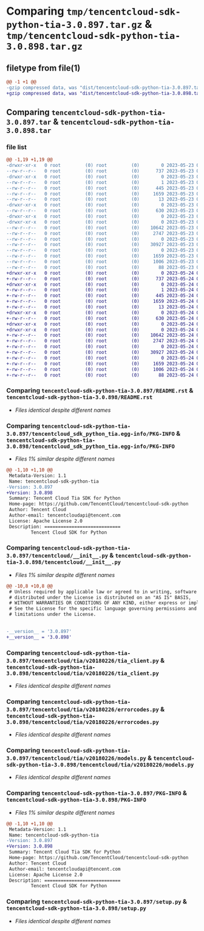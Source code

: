 # Comparing `tmp/tencentcloud-sdk-python-tia-3.0.897.tar.gz` & `tmp/tencentcloud-sdk-python-tia-3.0.898.tar.gz`

## filetype from file(1)

```diff
@@ -1 +1 @@
-gzip compressed data, was "dist/tencentcloud-sdk-python-tia-3.0.897.tar", last modified: Tue May 23 02:33:27 2023, max compression
+gzip compressed data, was "dist/tencentcloud-sdk-python-tia-3.0.898.tar", last modified: Wed May 24 02:08:43 2023, max compression
```

## Comparing `tencentcloud-sdk-python-tia-3.0.897.tar` & `tencentcloud-sdk-python-tia-3.0.898.tar`

### file list

```diff
@@ -1,19 +1,19 @@
-drwxr-xr-x   0 root         (0) root         (0)        0 2023-05-23 02:33:27.000000 tencentcloud-sdk-python-tia-3.0.897/
--rw-r--r--   0 root         (0) root         (0)      737 2023-05-23 02:33:27.000000 tencentcloud-sdk-python-tia-3.0.897/README.rst
-drwxr-xr-x   0 root         (0) root         (0)        0 2023-05-23 02:33:27.000000 tencentcloud-sdk-python-tia-3.0.897/tencentcloud_sdk_python_tia.egg-info/
--rw-r--r--   0 root         (0) root         (0)        1 2023-05-23 02:33:27.000000 tencentcloud-sdk-python-tia-3.0.897/tencentcloud_sdk_python_tia.egg-info/dependency_links.txt
--rw-r--r--   0 root         (0) root         (0)      445 2023-05-23 02:33:27.000000 tencentcloud-sdk-python-tia-3.0.897/tencentcloud_sdk_python_tia.egg-info/SOURCES.txt
--rw-r--r--   0 root         (0) root         (0)     1659 2023-05-23 02:33:27.000000 tencentcloud-sdk-python-tia-3.0.897/tencentcloud_sdk_python_tia.egg-info/PKG-INFO
--rw-r--r--   0 root         (0) root         (0)       13 2023-05-23 02:33:27.000000 tencentcloud-sdk-python-tia-3.0.897/tencentcloud_sdk_python_tia.egg-info/top_level.txt
-drwxr-xr-x   0 root         (0) root         (0)        0 2023-05-23 02:33:27.000000 tencentcloud-sdk-python-tia-3.0.897/tencentcloud/
--rw-r--r--   0 root         (0) root         (0)      630 2023-05-23 02:33:27.000000 tencentcloud-sdk-python-tia-3.0.897/tencentcloud/__init__.py
-drwxr-xr-x   0 root         (0) root         (0)        0 2023-05-23 02:33:27.000000 tencentcloud-sdk-python-tia-3.0.897/tencentcloud/tia/
-drwxr-xr-x   0 root         (0) root         (0)        0 2023-05-23 02:33:27.000000 tencentcloud-sdk-python-tia-3.0.897/tencentcloud/tia/v20180226/
--rw-r--r--   0 root         (0) root         (0)    10642 2023-05-23 02:33:27.000000 tencentcloud-sdk-python-tia-3.0.897/tencentcloud/tia/v20180226/tia_client.py
--rw-r--r--   0 root         (0) root         (0)     2747 2023-05-23 02:33:27.000000 tencentcloud-sdk-python-tia-3.0.897/tencentcloud/tia/v20180226/errorcodes.py
--rw-r--r--   0 root         (0) root         (0)        0 2023-05-23 02:33:27.000000 tencentcloud-sdk-python-tia-3.0.897/tencentcloud/tia/v20180226/__init__.py
--rw-r--r--   0 root         (0) root         (0)    30927 2023-05-23 02:33:27.000000 tencentcloud-sdk-python-tia-3.0.897/tencentcloud/tia/v20180226/models.py
--rw-r--r--   0 root         (0) root         (0)        0 2023-05-23 02:33:27.000000 tencentcloud-sdk-python-tia-3.0.897/tencentcloud/tia/__init__.py
--rw-r--r--   0 root         (0) root         (0)     1659 2023-05-23 02:33:27.000000 tencentcloud-sdk-python-tia-3.0.897/PKG-INFO
--rw-r--r--   0 root         (0) root         (0)     1006 2023-05-23 02:33:27.000000 tencentcloud-sdk-python-tia-3.0.897/setup.py
--rw-r--r--   0 root         (0) root         (0)       88 2023-05-23 02:33:27.000000 tencentcloud-sdk-python-tia-3.0.897/setup.cfg
+drwxr-xr-x   0 root         (0) root         (0)        0 2023-05-24 02:08:43.000000 tencentcloud-sdk-python-tia-3.0.898/
+-rw-r--r--   0 root         (0) root         (0)      737 2023-05-24 02:08:43.000000 tencentcloud-sdk-python-tia-3.0.898/README.rst
+drwxr-xr-x   0 root         (0) root         (0)        0 2023-05-24 02:08:43.000000 tencentcloud-sdk-python-tia-3.0.898/tencentcloud_sdk_python_tia.egg-info/
+-rw-r--r--   0 root         (0) root         (0)        1 2023-05-24 02:08:43.000000 tencentcloud-sdk-python-tia-3.0.898/tencentcloud_sdk_python_tia.egg-info/dependency_links.txt
+-rw-r--r--   0 root         (0) root         (0)      445 2023-05-24 02:08:43.000000 tencentcloud-sdk-python-tia-3.0.898/tencentcloud_sdk_python_tia.egg-info/SOURCES.txt
+-rw-r--r--   0 root         (0) root         (0)     1659 2023-05-24 02:08:43.000000 tencentcloud-sdk-python-tia-3.0.898/tencentcloud_sdk_python_tia.egg-info/PKG-INFO
+-rw-r--r--   0 root         (0) root         (0)       13 2023-05-24 02:08:43.000000 tencentcloud-sdk-python-tia-3.0.898/tencentcloud_sdk_python_tia.egg-info/top_level.txt
+drwxr-xr-x   0 root         (0) root         (0)        0 2023-05-24 02:08:43.000000 tencentcloud-sdk-python-tia-3.0.898/tencentcloud/
+-rw-r--r--   0 root         (0) root         (0)      630 2023-05-24 02:08:43.000000 tencentcloud-sdk-python-tia-3.0.898/tencentcloud/__init__.py
+drwxr-xr-x   0 root         (0) root         (0)        0 2023-05-24 02:08:43.000000 tencentcloud-sdk-python-tia-3.0.898/tencentcloud/tia/
+drwxr-xr-x   0 root         (0) root         (0)        0 2023-05-24 02:08:43.000000 tencentcloud-sdk-python-tia-3.0.898/tencentcloud/tia/v20180226/
+-rw-r--r--   0 root         (0) root         (0)    10642 2023-05-24 02:08:43.000000 tencentcloud-sdk-python-tia-3.0.898/tencentcloud/tia/v20180226/tia_client.py
+-rw-r--r--   0 root         (0) root         (0)     2747 2023-05-24 02:08:43.000000 tencentcloud-sdk-python-tia-3.0.898/tencentcloud/tia/v20180226/errorcodes.py
+-rw-r--r--   0 root         (0) root         (0)        0 2023-05-24 02:08:43.000000 tencentcloud-sdk-python-tia-3.0.898/tencentcloud/tia/v20180226/__init__.py
+-rw-r--r--   0 root         (0) root         (0)    30927 2023-05-24 02:08:43.000000 tencentcloud-sdk-python-tia-3.0.898/tencentcloud/tia/v20180226/models.py
+-rw-r--r--   0 root         (0) root         (0)        0 2023-05-24 02:08:43.000000 tencentcloud-sdk-python-tia-3.0.898/tencentcloud/tia/__init__.py
+-rw-r--r--   0 root         (0) root         (0)     1659 2023-05-24 02:08:43.000000 tencentcloud-sdk-python-tia-3.0.898/PKG-INFO
+-rw-r--r--   0 root         (0) root         (0)     1006 2023-05-24 02:08:43.000000 tencentcloud-sdk-python-tia-3.0.898/setup.py
+-rw-r--r--   0 root         (0) root         (0)       88 2023-05-24 02:08:43.000000 tencentcloud-sdk-python-tia-3.0.898/setup.cfg
```

### Comparing `tencentcloud-sdk-python-tia-3.0.897/README.rst` & `tencentcloud-sdk-python-tia-3.0.898/README.rst`

 * *Files identical despite different names*

### Comparing `tencentcloud-sdk-python-tia-3.0.897/tencentcloud_sdk_python_tia.egg-info/PKG-INFO` & `tencentcloud-sdk-python-tia-3.0.898/tencentcloud_sdk_python_tia.egg-info/PKG-INFO`

 * *Files 1% similar despite different names*

```diff
@@ -1,10 +1,10 @@
 Metadata-Version: 1.1
 Name: tencentcloud-sdk-python-tia
-Version: 3.0.897
+Version: 3.0.898
 Summary: Tencent Cloud Tia SDK for Python
 Home-page: https://github.com/TencentCloud/tencentcloud-sdk-python
 Author: Tencent Cloud
 Author-email: tencentcloudapi@tencent.com
 License: Apache License 2.0
 Description: ============================
         Tencent Cloud SDK for Python
```

### Comparing `tencentcloud-sdk-python-tia-3.0.897/tencentcloud/__init__.py` & `tencentcloud-sdk-python-tia-3.0.898/tencentcloud/__init__.py`

 * *Files 1% similar despite different names*

```diff
@@ -10,8 +10,8 @@
 # Unless required by applicable law or agreed to in writing, software
 # distributed under the License is distributed on an "AS IS" BASIS,
 # WITHOUT WARRANTIES OR CONDITIONS OF ANY KIND, either express or implied.
 # See the License for the specific language governing permissions and
 # limitations under the License.
 
 
-__version__ = '3.0.897'
+__version__ = '3.0.898'
```

### Comparing `tencentcloud-sdk-python-tia-3.0.897/tencentcloud/tia/v20180226/tia_client.py` & `tencentcloud-sdk-python-tia-3.0.898/tencentcloud/tia/v20180226/tia_client.py`

 * *Files identical despite different names*

### Comparing `tencentcloud-sdk-python-tia-3.0.897/tencentcloud/tia/v20180226/errorcodes.py` & `tencentcloud-sdk-python-tia-3.0.898/tencentcloud/tia/v20180226/errorcodes.py`

 * *Files identical despite different names*

### Comparing `tencentcloud-sdk-python-tia-3.0.897/tencentcloud/tia/v20180226/models.py` & `tencentcloud-sdk-python-tia-3.0.898/tencentcloud/tia/v20180226/models.py`

 * *Files identical despite different names*

### Comparing `tencentcloud-sdk-python-tia-3.0.897/PKG-INFO` & `tencentcloud-sdk-python-tia-3.0.898/PKG-INFO`

 * *Files 1% similar despite different names*

```diff
@@ -1,10 +1,10 @@
 Metadata-Version: 1.1
 Name: tencentcloud-sdk-python-tia
-Version: 3.0.897
+Version: 3.0.898
 Summary: Tencent Cloud Tia SDK for Python
 Home-page: https://github.com/TencentCloud/tencentcloud-sdk-python
 Author: Tencent Cloud
 Author-email: tencentcloudapi@tencent.com
 License: Apache License 2.0
 Description: ============================
         Tencent Cloud SDK for Python
```

### Comparing `tencentcloud-sdk-python-tia-3.0.897/setup.py` & `tencentcloud-sdk-python-tia-3.0.898/setup.py`

 * *Files identical despite different names*

